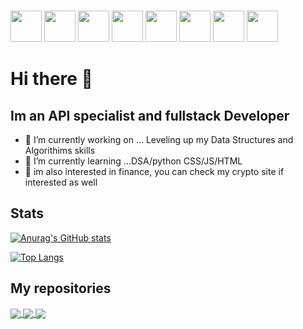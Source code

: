 <html>


<br>
<link rel="stylesheet" href="https://cdn.jsdelivr.net/gh/devicons/devicon@v2.15.1/devicon.min.css">

<p float="left" >
<img src="https://cdn.jsdelivr.net/gh/devicons/devicon/icons/django/django-plain-wordmark.svg" width="50px" />
<img src="https://cdn.jsdelivr.net/gh/devicons/devicon/icons/linkedin/linkedin-original.svg" width="50px"/>
<img src="https://cdn.jsdelivr.net/gh/devicons/devicon/icons/php/php-original.svg" width="50px" />
<img src="https://cdn.jsdelivr.net/gh/devicons/devicon/icons/python/python-original.svg" width="50px" />
<img src="https://cdn.jsdelivr.net/gh/devicons/devicon/icons/html5/html5-original-wordmark.svg" width="50px" />
<img src="https://cdn.jsdelivr.net/gh/devicons/devicon/icons/javascript/javascript-original.svg" width="50px"/>
<img src="https://cdn.jsdelivr.net/gh/devicons/devicon/icons/github/github-original.svg" width="50px"/>
<img src="https://cdn.jsdelivr.net/gh/devicons/devicon/icons/css3/css3-original.svg" width="50px" />
</p>
          
          
</html>

# Hi there 👋
## Im an API specialist and fullstack Developer

 
- 🔭 I’m currently working on ... Leveling up my Data Structures and Algorithims skills
- 🌱 I’m currently learning ...DSA/python CSS/JS/HTML
- 🌱 im also interested in finance, you can check my crypto site if interested as well

## Stats

<p float="left">
          
[![Anurag's GitHub stats](https://github-readme-stats.vercel.app/api?username=calmcat1&theme=radical&rank_icon=github)](https://github.com/anuraghazra/github-readme-stats)

[![Top Langs](https://github-readme-stats.vercel.app/api/top-langs/?username=calmcat1&hide=TeX&layout=donut&theme=dark)](https://github.com/anuraghazra/github-readme-stats)

</p>

## My repositories

<a href="https://github.com/calmcat1/util-files-for-future-APIs">
  <img align="center" src="https://github-readme-stats.vercel.app/api/pin/?username=calmcat1&repo=util-files-for-future-APIs&theme=synthwave" />
</a>
<a href="https://github.com/calmcat1/price-aggregator-mobile-phones-">
  <img align="center" src="https://github-readme-stats.vercel.app/api/pin/?username=calmcat1&repo=price-aggregator-mobile-phones-&theme=synthwave" />
</a>
<a href="https://github.com/Calmcat1/taracryptoversion1">
  <img align="center" src="https://github-readme-stats.vercel.app/api/pin/?username=calmcat1&repotaracryptoversion1=-&theme=synthwave" />
</a>
